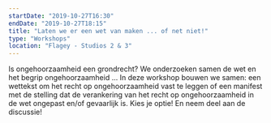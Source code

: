 ```yaml
---
startDate: "2019-10-27T16:30"
endDate: "2019-10-27T18:15"
title: "Laten we er een wet van maken ... of net niet!"
type: "Workshops"
location: "Flagey - Studios 2 & 3"
---
```

Is ongehoorzaamheid een grondrecht? We onderzoeken samen de wet en het begrip ongehoorzaamheid ... In deze workshop bouwen we samen: een wettekst om het recht op ongehoorzaamheid vast te leggen of een manifest met de stelling dat de verankering van het recht op ongehoorzaamheid in de wet ongepast en/of gevaarlijk is. Kies je optie! En neem deel aan de discussie!
